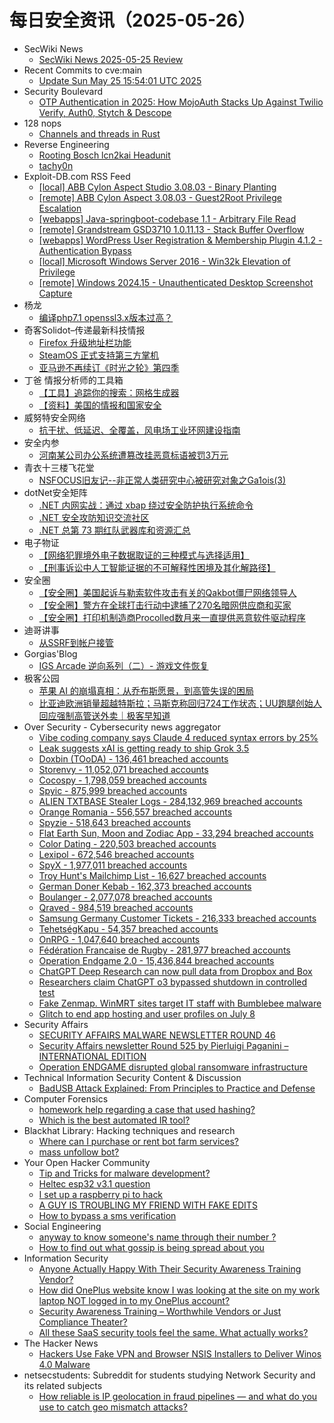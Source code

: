 # 每日安全资讯（2025-05-26）

- SecWiki News
  - [SecWiki News 2025-05-25 Review](http://www.sec-wiki.com/?2025-05-25)
- Recent Commits to cve:main
  - [Update Sun May 25 15:54:01 UTC 2025](https://github.com/trickest/cve/commit/43d8c499df8efb8d4ed7378e978f61cda9f6dc3a)
- Security Boulevard
  - [OTP Authentication in 2025: How MojoAuth Stacks Up Against Twilio Verify, Auth0, Stytch & Descope](https://securityboulevard.com/2025/05/otp-authentication-in-2025-how-mojoauth-stacks-up-against-twilio-verify-auth0-stytch-descope/?utm_source=rss&utm_medium=rss&utm_campaign=otp-authentication-in-2025-how-mojoauth-stacks-up-against-twilio-verify-auth0-stytch-descope)
- 128 nops
  - [Channels and threads in Rust](https://carstein.github.io/rust/2025/05/25/two-layers.html)
- Reverse Engineering
  - [Rooting Bosch lcn2kai Headunit](https://www.reddit.com/r/ReverseEngineering/comments/1kvg4l3/rooting_bosch_lcn2kai_headunit/)
  - [tachy0n](https://www.reddit.com/r/ReverseEngineering/comments/1kus300/tachy0n/)
- Exploit-DB.com RSS Feed
  - [[local] ABB Cylon Aspect Studio 3.08.03 - Binary Planting](https://www.exploit-db.com/exploits/52306)
  - [[remote] ABB Cylon Aspect 3.08.03 - Guest2Root Privilege Escalation](https://www.exploit-db.com/exploits/52305)
  - [[webapps] Java-springboot-codebase 1.1 - Arbitrary File Read](https://www.exploit-db.com/exploits/52304)
  - [[remote] Grandstream GSD3710 1.0.11.13 - Stack Buffer Overflow](https://www.exploit-db.com/exploits/52303)
  - [[webapps] WordPress User Registration & Membership Plugin 4.1.2 - Authentication Bypass](https://www.exploit-db.com/exploits/52302)
  - [[local] Microsoft Windows Server 2016 - Win32k Elevation of Privilege](https://www.exploit-db.com/exploits/52301)
  - [[remote] Windows 2024.15 - Unauthenticated Desktop Screenshot Capture](https://www.exploit-db.com/exploits/52300)
- 杨龙
  - [编译php7.1 openssl3.x版本过高？](https://www.yanglong.pro/%e7%bc%96%e8%af%91php7-1-openssl3-x%e7%89%88%e6%9c%ac%e8%bf%87%e9%ab%98%ef%bc%9f/)
- 奇客Solidot–传递最新科技情报
  - [Firefox 升级地址栏功能](https://www.solidot.org/story?sid=81388)
  - [SteamOS 正式支持第三方掌机](https://www.solidot.org/story?sid=81387)
  - [亚马逊不再续订《时光之轮》第四季](https://www.solidot.org/story?sid=81386)
- 丁爸 情报分析师的工具箱
  - [【工具】追踪你的搜索：网格生成器](https://mp.weixin.qq.com/s?__biz=MzI2MTE0NTE3Mw==&mid=2651150092&idx=1&sn=eab8815b2c6e98e601440357673b0978)
  - [【资料】美国的情报和国家安全](https://mp.weixin.qq.com/s?__biz=MzI2MTE0NTE3Mw==&mid=2651150092&idx=2&sn=71654f3c3d70152f0aaf5f861a19ff8b)
- 威努特安全网络
  - [抗干扰、低延迟、全覆盖，风电场工业环网建设指南](https://mp.weixin.qq.com/s?__biz=MzAwNTgyODU3NQ==&mid=2651133168&idx=1&sn=897c1ddaa290a2f5004d8e0bd630ee58)
- 安全内参
  - [河南某公司办公系统遭篡改挂恶意标语被罚3万元](https://mp.weixin.qq.com/s?__biz=MzI4NDY2MDMwMw==&mid=2247514413&idx=1&sn=72a307ba87230821ffaea7f5dcf40c79)
- 青衣十三楼飞花堂
  - [NSFOCUS旧友记--非正常人类研究中心被研究对象之Ga1ois(3)](https://mp.weixin.qq.com/s?__biz=MzUzMjQyMDE3Ng==&mid=2247488320&idx=1&sn=9423b163927d984b1de8d3b849bc02ec)
- dotNet安全矩阵
  - [.NET 内网实战：通过 xbap 绕过安全防护执行系统命令](https://mp.weixin.qq.com/s?__biz=MzUyOTc3NTQ5MA==&mid=2247499734&idx=1&sn=38b732abea5f55da2c11338a0d2a608c)
  - [.NET 安全攻防知识交流社区](https://mp.weixin.qq.com/s?__biz=MzUyOTc3NTQ5MA==&mid=2247499734&idx=2&sn=298d077630a0ab8cc906523c371a55a5)
  - [.NET 总第 73 期红队武器库和资源汇总](https://mp.weixin.qq.com/s?__biz=MzUyOTc3NTQ5MA==&mid=2247499734&idx=3&sn=b80be1ce63bfc4ccb53814e5b0e5de01)
- 电子物证
  - [【网络犯罪境外电子数据取证的三种模式与选择适用】](https://mp.weixin.qq.com/s?__biz=MzAwNDcwMDgzMA==&mid=2651048452&idx=1&sn=18573584ba60f8bbe83ae05543ba4f07)
  - [【刑事诉讼中人工智能证据的不可解释性困境及其化解路径】](https://mp.weixin.qq.com/s?__biz=MzAwNDcwMDgzMA==&mid=2651048452&idx=2&sn=73565d9b686385b629fcaa7543c5bf33)
- 安全圈
  - [【安全圈】美国起诉与勒索软件攻击有关的Qakbot僵尸网络领导人](https://mp.weixin.qq.com/s?__biz=MzIzMzE4NDU1OQ==&mid=2652069814&idx=1&sn=55315ce70af7e756bc81036d3ab03200)
  - [【安全圈】警方在全球打击行动中逮捕了270名暗网供应商和买家](https://mp.weixin.qq.com/s?__biz=MzIzMzE4NDU1OQ==&mid=2652069814&idx=2&sn=4cc21b93ac0eef3c3791ae5c524b40d5)
  - [【安全圈】打印机制造商Procolled数月来一直提供恶意软件驱动程序](https://mp.weixin.qq.com/s?__biz=MzIzMzE4NDU1OQ==&mid=2652069814&idx=3&sn=1ae16215ca2bb8677fe32b72a17c1cbc)
- 迪哥讲事
  - [从SSRF到帐户接管](https://mp.weixin.qq.com/s?__biz=MzIzMTIzNTM0MA==&mid=2247497646&idx=1&sn=6cf2bfc7c0825057e9feec696adecf4c)
- Gorgias'Blog
  - [IGS Arcade 逆向系列（二）- 游戏文件恢复](https://gorgias.me/2025/05/25/IGS_Arcade_RE_2/)
- 极客公园
  - [苹果 AI 的崩塌真相：从乔布斯愿景，到高管失误的困局](https://mp.weixin.qq.com/s?__biz=MTMwNDMwODQ0MQ==&mid=2653080107&idx=1&sn=6c39c2625e645b92db8fd314e88c68ce)
  - [比亚迪欧洲销量超越特斯拉；马斯克称回归724工作状态；UU跑腿创始人回应强制高管送外卖｜极客早知道](https://mp.weixin.qq.com/s?__biz=MTMwNDMwODQ0MQ==&mid=2653080163&idx=1&sn=1a8cdbd4174fcfaed1d8b2fd1719c994)
- Over Security - Cybersecurity news aggregator
  - [Vibe coding company says Claude 4 reduced syntax errors by 25%](https://www.bleepingcomputer.com/news/artificial-intelligence/vibe-coding-company-says-claude-4-reduced-syntax-errors-by-25-percent/)
  - [Leak suggests xAI is getting ready to ship Grok 3.5](https://www.bleepingcomputer.com/news/artificial-intelligence/leak-suggests-xai-is-getting-ready-to-ship-grok-35/)
  - [Doxbin (TOoDA) - 136,461 breached accounts](https://haveibeenpwned.com/Breach/DoxbinTOoDA)
  - [Storenvy - 11,052,071 breached accounts](https://haveibeenpwned.com/Breach/Storenvy)
  - [Cocospy - 1,798,059 breached accounts](https://haveibeenpwned.com/Breach/Cocospy)
  - [Spyic - 875,999 breached accounts](https://haveibeenpwned.com/Breach/Spyic)
  - [ALIEN TXTBASE Stealer Logs - 284,132,969 breached accounts](https://haveibeenpwned.com/Breach/AlienStealerLogs)
  - [Orange Romania - 556,557 breached accounts](https://haveibeenpwned.com/Breach/OrangeRomania)
  - [Spyzie - 518,643 breached accounts](https://haveibeenpwned.com/Breach/Spyzie)
  - [Flat Earth Sun, Moon and Zodiac App - 33,294 breached accounts](https://haveibeenpwned.com/Breach/FlatEarthDave)
  - [Color Dating - 220,503 breached accounts](https://haveibeenpwned.com/Breach/ColorDating)
  - [Lexipol - 672,546 breached accounts](https://haveibeenpwned.com/Breach/Lexipol)
  - [SpyX - 1,977,011 breached accounts](https://haveibeenpwned.com/Breach/SpyX)
  - [Troy Hunt's Mailchimp List - 16,627 breached accounts](https://haveibeenpwned.com/Breach/TroyHuntMailchimpList)
  - [German Doner Kebab - 162,373 breached accounts](https://haveibeenpwned.com/Breach/GermanDonerKebab)
  - [Boulanger - 2,077,078 breached accounts](https://haveibeenpwned.com/Breach/Boulanger)
  - [Qraved - 984,519 breached accounts](https://haveibeenpwned.com/Breach/Qraved)
  - [Samsung Germany Customer Tickets - 216,333 breached accounts](https://haveibeenpwned.com/Breach/SamsungGermany)
  - [TehetségKapu - 54,357 breached accounts](https://haveibeenpwned.com/Breach/TehetsegKapu)
  - [OnRPG - 1,047,640 breached accounts](https://haveibeenpwned.com/Breach/OnRPG)
  - [Fédération Francaise de Rugby - 281,977 breached accounts](https://haveibeenpwned.com/Breach/FFR)
  - [Operation Endgame 2.0 - 15,436,844 breached accounts](https://haveibeenpwned.com/Breach/OperationEndgame2)
  - [ChatGPT Deep Research can now pull data from Dropbox and Box](https://www.bleepingcomputer.com/news/artificial-intelligence/chatgpt-deep-research-can-now-pull-data-from-dropbox-and-box/)
  - [Researchers claim ChatGPT o3 bypassed shutdown in controlled test](https://www.bleepingcomputer.com/news/artificial-intelligence/researchers-claim-chatgpt-o3-bypassed-shutdown-in-controlled-test/)
  - [Fake Zenmap. WinMRT sites target IT staff with Bumblebee malware](https://www.bleepingcomputer.com/news/security/bumblebee-malware-distributed-via-zenmap-winmrt-seo-poisoning/)
  - [Glitch to end app hosting and user profiles on July 8](https://www.bleepingcomputer.com/news/security/glitch-to-end-app-hosting-and-user-profiles-on-july-8/)
- Security Affairs
  - [SECURITY AFFAIRS MALWARE NEWSLETTER ROUND 46](https://securityaffairs.com/178265/breaking-news/security-affairs-malware-newsletter-round-46.html)
  - [Security Affairs newsletter Round 525 by Pierluigi Paganini – INTERNATIONAL EDITION](https://securityaffairs.com/178257/breaking-news/security-affairs-newsletter-round-525-by-pierluigi-paganini-international-edition.html)
  - [Operation ENDGAME disrupted global ransomware infrastructure](https://securityaffairs.com/178245/cyber-crime/operation-endgame-disrupted-global-ransomware-infrastructure.html)
- Technical Information Security Content & Discussion
  - [BadUSB Attack Explained: From Principles to Practice and Defense](https://www.reddit.com/r/netsec/comments/1kuuvzz/badusb_attack_explained_from_principles_to/)
- Computer Forensics
  - [homework help regarding a case that used hashing?](https://www.reddit.com/r/computerforensics/comments/1kv7zyl/homework_help_regarding_a_case_that_used_hashing/)
  - [Which is the best automated IR tool?](https://www.reddit.com/r/computerforensics/comments/1kuppvr/which_is_the_best_automated_ir_tool/)
- Blackhat Library: Hacking techniques and research
  - [Where can I purchase or rent bot farm services?](https://www.reddit.com/r/blackhat/comments/1kvfs7p/where_can_i_purchase_or_rent_bot_farm_services/)
  - [mass unfollow bot?](https://www.reddit.com/r/blackhat/comments/1kvgg2r/mass_unfollow_bot/)
- Your Open Hacker Community
  - [Tip and Tricks for malware development?](https://www.reddit.com/r/HowToHack/comments/1kv775c/tip_and_tricks_for_malware_development/)
  - [Heltec esp32 v3.1 question](https://www.reddit.com/r/HowToHack/comments/1kvaxr5/heltec_esp32_v31_question/)
  - [I set up a raspberry pi to hack](https://www.reddit.com/r/HowToHack/comments/1kv3j2u/i_set_up_a_raspberry_pi_to_hack/)
  - [A GUY IS TROUBLING MY FRIEND WITH FAKE EDITS](https://www.reddit.com/r/HowToHack/comments/1kv8qr0/a_guy_is_troubling_my_friend_with_fake_edits/)
  - [How to bypass a sms verification](https://www.reddit.com/r/HowToHack/comments/1kurk5v/how_to_bypass_a_sms_verification/)
- Social Engineering
  - [anyway to know someone's name through their number ?](https://www.reddit.com/r/SocialEngineering/comments/1kvcx3i/anyway_to_know_someones_name_through_their_number/)
  - [How to find out what gossip is being spread about you](https://www.reddit.com/r/SocialEngineering/comments/1kv4vav/how_to_find_out_what_gossip_is_being_spread_about/)
- Information Security
  - [Anyone Actually Happy With Their Security Awareness Training Vendor?](https://www.reddit.com/r/Information_Security/comments/1kv941g/anyone_actually_happy_with_their_security/)
  - [How did OnePlus website know I was looking at the site on my work laptop NOT logged in to my OnePlus account?](https://www.reddit.com/r/Information_Security/comments/1kva9xo/how_did_oneplus_website_know_i_was_looking_at_the/)
  - [Security Awareness Training – Worthwhile Vendors or Just Compliance Theater?](https://www.reddit.com/r/Information_Security/comments/1kv536v/security_awareness_training_worthwhile_vendors_or/)
  - [All these SaaS security tools feel the same. What actually works?](https://www.reddit.com/r/Information_Security/comments/1kuxwg9/all_these_saas_security_tools_feel_the_same_what/)
- The Hacker News
  - [Hackers Use Fake VPN and Browser NSIS Installers to Deliver Winos 4.0 Malware](https://thehackernews.com/2025/05/hackers-use-fake-vpn-and-browser-nsis.html)
- netsecstudents: Subreddit for students studying Network Security and its related subjects
  - [How reliable is IP geolocation in fraud pipelines — and what do you use to catch geo mismatch attacks?](https://www.reddit.com/r/netsecstudents/comments/1kv9i0p/how_reliable_is_ip_geolocation_in_fraud_pipelines/)
